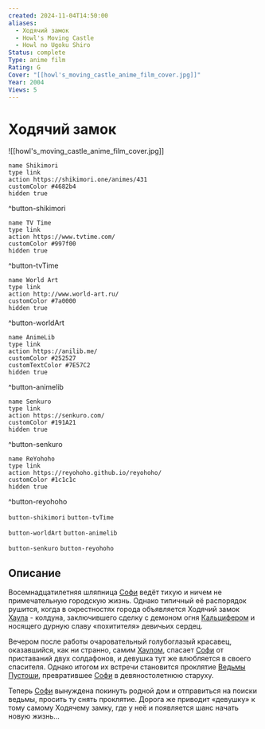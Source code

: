```yaml
---
created: 2024-11-04T14:50:00
aliases:
  - Ходячий замок
  - Howl's Moving Castle
  - Howl no Ugoku Shiro
Status: complete
Type: anime film
Rating: G
Cover: "[[howl's_moving_castle_anime_film_cover.jpg]]"
Year: 2004
Views: 5
---
```


# Ходячий замок

![[howl's_moving_castle_anime_film_cover.jpg]]


```button
name Shikimori
type link
action https://shikimori.one/animes/431
customColor #4682b4
hidden true
```
^button-shikimori

```button
name TV Time
type link
action https://www.tvtime.com/
customColor #997f00
hidden true
```
^button-tvTime

```button
name World Art
type link
action http://www.world-art.ru/
customColor #7a0000
hidden true
```
^button-worldArt

```button
name AnimeLib
type link
action https://anilib.me/
customColor #252527
customTextColor #7E57C2
hidden true
```
^button-animelib

```button
name Senkuro
type link
action https://senkuro.com/
customColor #191A21
hidden true
```
^button-senkuro

```button
name ReYohoho
type link
action https://reyohoho.github.io/reyohoho/
customColor #1c1c1c
hidden true
```
^button-reyohoho

`button-shikimori` `button-tvTime`

`button-worldArt` `button-animelib`

`button-senkuro` `button-reyohoho`

## Описание

Восемнадцатилетняя шляпница [Софи](https://shikimori.one/characters/508-sophie-hatter) ведёт тихую и ничем не примечательную городскую жизнь. Однако типичный её распорядок рушится, когда в окрестностях города объявляется Ходячий замок [Хаула](https://shikimori.one/characters/507-howl) - колдуна, заключившего сделку с демоном огня [Кальцифером](https://shikimori.one/characters/6752-calcifer) и носящего дурную славу «похитителя» девичьих сердец.

Вечером после работы очаровательный голубоглазый красавец, оказавшийся, как ни странно, самим [Хаулом](https://shikimori.one/characters/507-howl), спасает [Софи](https://shikimori.one/characters/508-sophie-hatter) от приставаний двух солдафонов, и девушка тут же влюбляется в своего спасителя. Однако итогом их встречи становится проклятие [Ведьмы Пустоши](https://shikimori.one/characters/510-witch-of-the-waste), превратившее [Софи](https://shikimori.one/characters/508-sophie-hatter) в девяностолетнюю старуху.

Теперь [Софи](https://shikimori.one/characters/508-sophie-hatter) вынуждена покинуть родной дом и отправиться на поиски ведьмы, просить ту снять проклятие. Дорога же приводит «девушку» к тому самому Ходячему замку, где у неё и появляется шанс начать новую жизнь...
